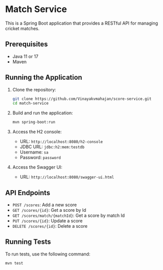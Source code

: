 # Match Service

This is a Spring Boot application that provides a RESTful API for managing cricket matches.

## Prerequisites

- Java 11 or 17
- Maven

## Running the Application

1. Clone the repository:
    ```sh
    git clone https://github.com/Vinayakvmahajan/score-service.git
    cd match-service
    ```

2. Build and run the application:
    ```sh
    mvn spring-boot:run
    ```

3. Access the H2 console:
    - URL: `http://localhost:8080/h2-console`
    - JDBC URL: `jdbc:h2:mem:testdb`
    - Username: `sa`
    - Password: `password`

4. Access the Swagger UI:
    - URL: `http://localhost:8080/swagger-ui.html`

## API Endpoints

- `POST /scores`: Add a new score
- `GET /scores/{id}`: Get a score by Id
- `GET /scores/match/{matchId}`: Get a score by match Id
- `PUT /scores/{id}`: Update a score
- `DELETE /scores/{id}`: Delete a score

## Running Tests

To run tests, use the following command:
```sh
mvn test

